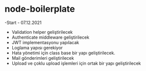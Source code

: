 # node-boilerplate

-Start - 07.12.2021

- Validation helper geliştirilecek
- Authenticate middleware geliştirilecek
- JWT implementasyonu yapılacak
- Loglama yapısı gerekiyor
- Hata yönetimi için class base bir yapı geliştirilecek.
- Mail gönderimleri geliştirilecek
- Upload ve çoklu upload işlemleri için ortak bir yapı geliştirilecek

